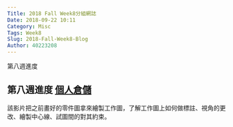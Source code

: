 ```yaml
---
Title: 2018 Fall Week8分組網誌
Date: 2018-09-22 10:11
Category: Misc
Tags: Week8
Slug: 2018-Fall-Week8-Blog
Author: 40223208
---
```


第八週進度


<!-- PELICAN_END_SUMMARY -->

第八週進度
[個人倉儲]
----
該影片把之前畫好的零件圖拿來繪製工作圖，了解工作圖上如何做標註、視角的更改、繪製中心線、試圖間的對其約束。



[個人倉儲]: https://github.com/40223208/40223208.github.io
[影片]:https://www.youtube.com/embed/lRBTZ6FyPt4


